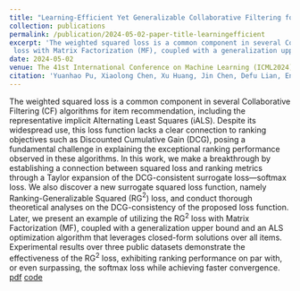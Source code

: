 ```yaml
---
title: "Learning-Efficient Yet Generalizable Collaborative Filtering for Item Recommendation"
collection: publications
permalink: /publication/2024-05-02-paper-title-learningefficient
excerpt: 'The weighted squared loss is a common component in several Collaborative Filtering (CF) algorithms for item recommendation, including the representative implicit Alternating Least Squares (iALS). Despite its widespread use, this loss function lacks a clear connection to ranking objectives such as Discounted Cumulative Gain (DCG), posing a fundamental challenge in explaining the exceptional ranking performance observed in these algorithms. In this work, we make a breakthrough by establishing a connection between squared loss and ranking metrics through a Taylor expansion of the DCG-consistent surrogate loss—softmax loss. We also discover a new surrogate squared loss function, namely Ranking-Generalizable Squared (RG$^2$) loss, and conduct thorough theoretical analyses on the DCG-consistency of the proposed loss function. Later, we present an example of utilizing the RG$^2$
 loss with Matrix Factorization (MF), coupled with a generalization upper bound and an ALS optimization algorithm that leverages closed-form solutions over all items. Experimental results over three public datasets demonstrate the effectiveness of the RG$^2$  loss, exhibiting ranking performance on par with, or even surpassing, the softmax loss while achieving faster convergence.' 
date: 2024-05-02
venue: The 41st International Conference on Machine Learning (ICML2024), accepted
citation: 'Yuanhao Pu, Xiaolong Chen, Xu Huang, Jin Chen, Defu Lian, Enhong Chen. Learning-Efficient Yet Generalizable Collaborative Filtering for Item Recommendation. Proceedings of the 41st International Conference on Machine Learning, PMLR 235:41183-41203, 2024.'
---
```


The weighted squared loss is a common component in several Collaborative Filtering (CF) algorithms for item recommendation, including the representative implicit Alternating Least Squares (iALS). Despite its widespread use, this loss function lacks a clear connection to ranking objectives such as Discounted Cumulative Gain (DCG), posing a fundamental challenge in explaining the exceptional ranking performance observed in these algorithms. In this work, we make a breakthrough by establishing a connection between squared loss and ranking metrics through a Taylor expansion of the DCG-consistent surrogate loss—softmax loss. We also discover a new surrogate squared loss function, namely Ranking-Generalizable Squared (RG$^2$) loss, and conduct thorough theoretical analyses on the DCG-consistency of the proposed loss function. Later, we present an example of utilizing the RG$^2$
 loss with Matrix Factorization (MF), coupled with a generalization upper bound and an ALS optimization algorithm that leverages closed-form solutions over all items. Experimental results over three public datasets demonstrate the effectiveness of the RG$^2$
 loss, exhibiting ranking performance on par with, or even surpassing, the softmax loss while achieving faster convergence. [pdf](https://openreview.net/pdf?id=D5IRvFF1lN) [code](https://github.com/yuanhao53/RG2)

